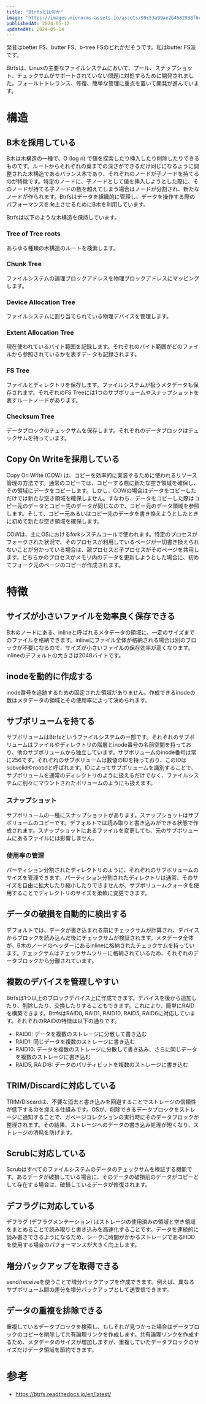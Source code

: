 ```yaml
---
title: "Btrfsとは何か"
image: "https://images.microcms-assets.io/assets/99c53a99ae2b4682938f6c435d83e3d9/8edf97f19d5e410381f0b989f2c1954e/Microsoft-Fluentui-Emoji-3d-Open-File-Folder-3d.1024.png"
publishedAt: 2024-05-12
updatedAt: 2024-05-14
---
```


<p>発音はbetter FS、butter FS、b-tree FSのどれかだそうです。私はbutter FS派です。</p><p>Btrfsは、Linuxの主要なファイルシステムにおいて、プール、スナップショット、チェックサムがサポートされていない問題に対処するために開発されました。フォールトトレランス、修復、簡単な管理に重点を置いて開発が進んでいます。</p><h1 id="h385bae9ee2">構造</h1><h2 id="h2e885c5c82">B木を採用している</h2><p>B木は木構造の一種で、O (log n) で値を探索したり挿入したり削除したりできるものです。ルートからそれぞれの葉までの深さができるだけ同じになるように調整された木構造であるバランス木であり、それぞれのノードが子ノードを持てるのが特徴です。特定のノードに、子ノードとして値を挿入しようとした際に、そのノードが持てる子ノードの数を超えてしまう場合はノードが分割され、新たなノードが作られます。Btrfsはデータを組織的に管理し、データを操作する際のパフォーマンスを向上させるためにB木を利用しています。</p><p>Btrfsは以下のような木構造を保持しています。</p><h3 id="hdaf27871c1">Tree of Tree roots</h3><p>あらゆる種類の木構造のルートを検索します。</p><h3 id="h979eb0f035">Chunk Tree</h3><p>ファイルシステムの論理ブロックアドレスを物理ブロックアドレスにマッピングします。</p><h3 id="h1e16b11638">Device Allocation Tree</h3><p>ファイルシステムに割り当てられている物理デバイスを管理します。</p><h3 id="ha78c2b8940">Extent Allocation Tree</h3><p>現在使われているバイト範囲を記録します。それぞれのバイト範囲がどのファイルから参照されているかを表すデータも記録されます。</p><h3 id="h25a29b96ff">FS Tree</h3><p>ファイルとディレクトリを保存します。ファイルシステムが扱うメタデータも保存されます。それぞれのFS Treeには1つのサブボリュームやスナップショットを表すルートノードがあります。</p><h3 id="h082ea8102b">Checksum Tree</h3><p>データブロックのチェックサムを保存します。それぞれのデータブロックはチェックサムを持っています。</p><h2 id="h9bab3aa9e3">Copy On Writeを採用している</h2><p>Copy On Write (COW) は、コピーを効率的に実装するために使われるリソース管理の方法です。通常のコピーでは、コピーする際に新たな空き領域を確保し、その領域にデータをコピーします。しかし、COWの場合はデータをコピーしただけでは新たな空き領域を確保しません。すなわち、データをコピーした際はコピー元のデータとコピー先のデータが同じなので、コピー元のデータ領域を参照します。そして、コピー元あるいはコピー先のデータを書き換えようとしたときに初めて新たな空き領域を確保します。</p><p>COWは、主にOSにおけるforkシステムコールで使われます。特定のプロセスがフォークされた状況で、そのプロセスが利用しているページが一切書き換えられないことが分かっている場合は、親プロセスと子プロセスがそのページを共用します。どちらかのプロセスがメモリ内のデータを更新しようとした場合に、初めてフォーク元のページのコピーが作成されます。</p><h1 id="hdadc0eaacf">特徴</h1><h2 id="h8b9eee3a6a">サイズが小さいファイルを効率良く保存できる</h2><p>B木のノードにある、inlineと呼ばれるメタデータの領域に、一定のサイズまでのファイルを格納できます。inlineにファイル全体が格納される場合は別のブロックが不要になるので、サイズが小さいファイルの保存効率が高くなります。inlineのデフォルトの大きさは2048バイトです。</p><h2 id="hcb64b1bad5">inodeを動的に作成する</h2><p>inode番号を追跡するための固定された領域がありません。作成できるinodeの数はメタデータの領域とその使用率によって決められます。</p><h2 id="h79e39acfcf">サブボリュームを持てる</h2><p>サブボリュームはBtrfsというファイルシステムの一部です。それぞれのサブボリュームはファイルやディレクトリの階層とinode番号の名前空間を持っており、他のサブボリュームから独立しています。サブボリュームのinode番号は常に256です。それぞれのサブボリュームは数値のIDを持っており、このIDはsubvolidやrootidと呼ばれます。IDによってサブボリュームを識別することで、サブボリュームを通常のディレクトリのように扱えるだけでなく、ファイルシステムに別々にマウントされたボリュームのようにも扱えます。</p><h3 id="h46f8e6eff9">スナップショット</h3><p>サブボリュームの一種にスナップショットがあります。スナップショットはサブボリュームのコピーです。デフォルトでは読み取りと書き込みができる状態で作成されます。スナップショットにあるファイルを変更しても、元のサブボリュームにあるファイルには影響しません。</p><h3 id="h0af8e47020">使用率の管理</h3><p>パーティション分割されたディレクトリのように、それぞれのサブボリュームのサイズを管理できます。パーティション分割されたディレクトリは通常、そのサイズを自由に拡大したり縮小したりできませんが、サブボリュームクォータを使用することでディレクトリのサイズを柔軟に変更できます。</p><h2 id="h97a67f1d06">データの破損を自動的に検出する</h2><p>デフォルトでは、データが書き込まれる前にチェックサムが計算され、デバイスからブロックを読み込んだ後にチェックサムが検証されます。メタデータ全体が、B木のノードのヘッダーにあるinlineに格納されたチェックサムを持っています。チェックサムはチェックサムツリーに格納されているため、それぞれのデータブロックから分離されています。</p><h2 id="h0eb1d951c7">複数のデバイスを管理しやすい</h2><p>Btrfsは1つ以上のブロックデバイス上に作成できます。デバイスを後から追加したり、削除したり、交換したりすることもできます。これにより、簡単にRAIDを構築できます。BtrfsはRAID0, RAID1, RAID10, RAID5, RAID6に対応しています。それぞれのRAIDの特徴は以下の通りです。</p><ul><li>RAID0: データを複数のストレージに分散して書き込む</li><li>RAID1: 同じデータを複数のストレージに書き込む</li><li>RAID10: データを複数のストレージに分散して書き込み、さらに同じデータを複数のストレージに書き込む</li><li>RAID5, RAID:6: データのパリティビットを複数のストレージに書き込む</li></ul><h2 id="h0c28bfdb0d">TRIM/Discardに対応している</h2><p>TRIM/Discardは、不要な消去と書き込みを回避することでストレージの信頼性が低下するのを抑える仕組みです。OSが、削除できるデータブロックをストレージに通知することで、ガベージコレクションの実行時にそのデータブロックが整理されます。その結果、ストレージへのデータの書き込み処理が短くなり、ストレージの消耗を防げます。</p><h2 id="hdfc0c2e3f0">Scrubに対応している</h2><p>Scrubはすべてのファイルシステムのデータのチェックサムを検証する機能です。あるデータが破損している場合に、そのデータの破損前のデータがコピーとして存在する場合は、破損しているデータが修復されます。</p><h2 id="h214901f6ef">デフラグに対応している</h2><p>デフラグ (デフラグメンテーション) はストレージの使用済みの領域と空き領域をまとめることで読み取りと書き込みを高速化することです。データを連続的に読み書きできるようになるため、シークに時間がかかるストレージであるHDDを使用する場合のパフォーマンスが大きく向上します。</p><h2 id="h0c86f0b007">増分バックアップを取得できる</h2><p>send/receiveを使うことで増分バックアップを作成できます。例えば、異なるサブボリューム間の差分を増分バックアップとして送受信できます。</p><h2 id="hc3f5d9a186">データの重複を排除できる</h2><p>重複しているデータブロックを検索し、もしそれが見つかった場合はデータブロックのコピーを削除して共有論理リンクを作成します。共有論理リンクを作成するため、メタデータのサイズが増加しますが、重複していたデータブロックのサイズだけデータ領域を節約できます。</p><h1 id="h3de35099b3">参考</h1><ul><li><a href="https://btrfs.readthedocs.io/en/latest/">https://btrfs.readthedocs.io/en/latest/</a></li></ul>